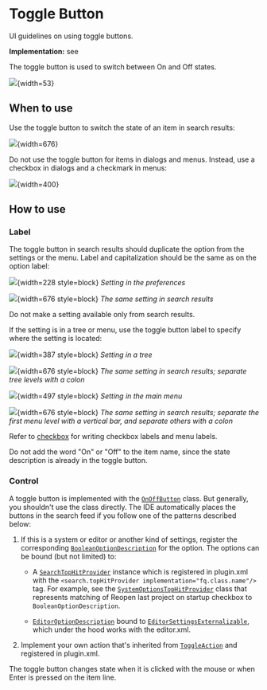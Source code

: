 <!-- Copyright 2000-2024 JetBrains s.r.o. and contributors. Use of this source code is governed by the Apache 2.0 license. -->

# Toggle Button

<link-summary>UI guidelines on using toggle buttons.</link-summary>

<tldr>

**Implementation:** see [](#control)

</tldr>

The toggle button is used to switch between On and Off states.

![](toggle_button_example.png){width=53}

## When to use

Use the toggle button to switch the state of an item in search results:

![](example_se.png){width=676}

Do not use the toggle button for items in dialogs and menus. Instead, use a checkbox in dialogs and a checkmark in menus:

![](when_to_use_dialog_or_menu.png){width=400}

## How to use

### Label

The toggle button in search results should duplicate the option from the settings or the menu.
Label and capitalization should be the same as on the option label:

![](label_checkbox.png){width=228 style=block}
*Setting in the preferences*

![](label_checkbox_se.png){width=676 style=block}
*The same setting in search results*

Do not make a setting available only from search results.

[//]: # (TODO: See [discoverability]&#40;discoverability.md&#41; for details.)

If the setting is in a tree or menu, use the toggle button label to specify where the setting is located:

![](label_tree.png){width=387 style=block}
*Setting in a tree*

![](label_tree_se.png){width=676 style=block}
*The same setting in search results; separate tree levels with a colon*

![](label_menu.png){width=497 style=block}
*Setting in the main menu*

![](label_menu_se.png){width=676 style=block}
*The same setting in search results; separate the first menu level with a vertical bar, and separate others with a colon*

Refer to [checkbox](checkbox.md) for writing checkbox labels and menu labels.

[//]: # (TODO: and [menu]&#40;menu_list.md&#41;)

Do not add the word "On" or "Off" to the item name, since the state description is already in the toggle button.

### Control

A toggle button is implemented with the [`OnOffButton`](%gh-ic%/platform/platform-api/src/com/intellij/ui/components/OnOffButton.java) class.
But generally, you shouldn't use the class directly.
The IDE automatically places the buttons in the search feed if you follow one of the patterns described below:

1. If this is a system or editor or another kind of settings, register the corresponding [`BooleanOptionDescription`](%gh-ic%/platform/platform-api/src/com/intellij/ide/ui/search/BooleanOptionDescription.java) for the option. The options can be bound (but not limited) to:

    - A [`SearchTopHitProvider`](%gh-ic%/platform/platform-api/src/com/intellij/ide/SearchTopHitProvider.java) instance which is registered in <path>plugin.xml</path> with the `<search.topHitProvider implementation="fq.class.name"/>` tag. For example, see the [`SystemOptionsTopHitProvider`](%gh-ic%/platform/platform-impl/src/com/intellij/ide/ui/SystemOptionsTopHitProvider.java) class that represents matching of <control>Reopen last project on startup</control> checkbox
      to `BooleanOptionDescription`.

    - [`EditorOptionDescription`](%gh-ic%/platform/platform-impl/src/com/intellij/ide/ui/EditorOptionDescription.java) bound to [`EditorSettingsExternalizable`](%gh-ic%/platform/ide-core-impl/src/com/intellij/openapi/editor/ex/EditorSettingsExternalizable.java), which under the hood works with the <path>editor.xml</path>.
2. Implement your own action that's inherited from [`ToggleAction`](%gh-ic%/platform/platform-api/src/com/intellij/openapi/actionSystem/ToggleAction.java) and registered in <path>plugin.xml</path>.

The toggle button changes state when it is clicked with the mouse or when <shortcut>Enter</shortcut> is pressed on the item line.
